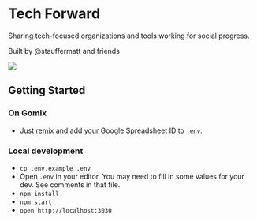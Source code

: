 # Tech Forward
Sharing tech-focused organizations and tools working for social progress.

Built by @stauffermatt and friends

![](https://cdn.gomix.com/16d249c6-c928-4616-a548-3108bce18ead%2FtechForwardGIF.gif)

## Getting Started


### On Gomix
- Just [remix](https://gomix.com/#!/remix/tech-forward-2/16d249c6-c928-4616-a548-3108bce18ead) and add your Google Spreadsheet ID to `.env`.

### Local development
- `cp .env.example .env`
- Open `.env` in your editor. You may need to fill in some values for your dev. See comments in that file.
- `npm install`
- `npm start`
- `open http://localhost:3030`